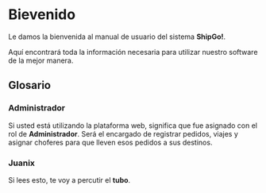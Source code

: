 # Bievenido

Le damos la bienvenida al manual de usuario del sistema **ShipGo!**.

Aquí encontrará toda la información necesaria para utilizar nuestro software de la mejor manera.

## Glosario

### Administrador

Si usted está utilizando la plataforma web, significa que fue asignado con el rol de **Administrador**. Será el encargado de registrar pedidos, viajes y asignar choferes para que lleven esos pedidos a sus destinos.

### Juanix

Si lees esto, te voy a percutir el **tubo**.


